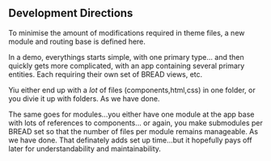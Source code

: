 ## Development Directions ##

To minimise the amount of modifications required in
theme files, a new module and routing base is defined
here.


In a demo, everythings starts simple, with one primary type...
and then quickly gets more complicated, with an app containing
several primary entities. Each requiring their own set of BREAD views,
etc.

Yiu either end up with a *lot* of files (components,html,css) 
in one folder, or you divie it up with folders. 
As we have done.

The same goes for modules...you either have one module at the app base
with lots of references to components... or again, you make submodules
per BREAD set so that the number of files per module remains manageable. 
As we have done.
That definately adds set up time...but it hopefully pays off later for
understandability and maintainability.



